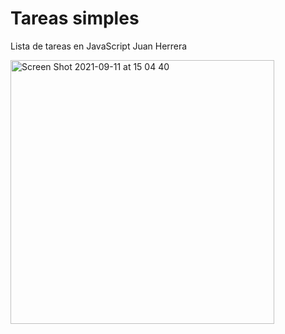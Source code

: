# Tareas simples
Lista de tareas en JavaScript
Juan Herrera

<img width="422" alt="Screen Shot 2021-09-11 at 15 04 40" src="https://user-images.githubusercontent.com/26985597/132961606-c021fb6d-6fa2-4d44-bf61-deb2ac2ac9f0.png">
